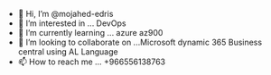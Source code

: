 - 👋 Hi, I’m @mojahed-edris
- 👀 I’m interested in ... DevOps 
- 🌱 I’m currently learning ... azure az900 
- 💞️ I’m looking to collaborate on ...Microsoft dynamic 365 Business central using AL Language 
- 📫 How to reach me ... +966556138763

<!---
mojahed-edris/mojahed-edris is a ✨ special ✨ repository because its `README.md` (this file) appears on your GitHub profile.
You can click the Preview link to take a look at your changes.
--->

